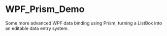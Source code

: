 WPF_Prism_Demo
==============

Some more advanced WPF data binding using Prism, turning a ListBox into an editable data entry system.
